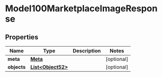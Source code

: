 
# Model100MarketplaceImageResponse

## Properties
Name | Type | Description | Notes
------------ | ------------- | ------------- | -------------
**meta** | [**Meta**](Meta.md) |  |  [optional]
**objects** | [**List&lt;Object52&gt;**](Object52.md) |  |  [optional]



